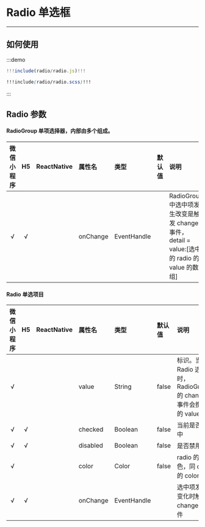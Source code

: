# Radio 单选框

---

## 如何使用

:::demo

```jsx
!!!include(radio/radio.js)!!!
```
```scss
!!!include(radio/radio.scss)!!!
```
:::

## Radio 参数

#### RadioGroup 单项选择器，内部由多个<radio/>组成。

| 微信小程序 | H5 | ReactNative| 属性名 | 类型 | 默认值 | 说明 |
| :-: | :-: | :-: | :- | :- | :- | :- |
| √ | √ |  | onChange | EventHandle |  | RadioGroup 中选中项发生改变是触发 change 事件，detail = value:[选中的 radio 的 value 的数组] |

#### Radio 单选项目

| 微信小程序 | H5 | ReactNative| 属性名 | 类型 | 默认值 | 说明 |
| :-: | :-: | :-: | :- | :- | :- | :- |
| √ |   |  | value      | String      | false  | <Radio/> 标识。当该 Radio 选中时，RadioGroup 的 change 事件会携带<Radio/>的 value |
| √ | √ |  | checked    | Boolean     | false  | 当前是否选中    |
| √ | √ |  | disabled   | Boolean     | false  | 是否禁用        |
| √ |   |  | color      | Color       | false  | radio 的颜色，同 css 的 color   |
| √ | √ |  | onChange   | EventHandle |        | 选中项发生变化时触发 change 事件   |
